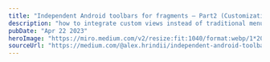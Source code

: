 ```yaml
---
title: "Independent Android toolbars for fragments — Part2 (Customization)"
description: "how to integrate custom views instead of traditional menu options using attributes like android:actionLayout, android:actionViewClass, and android:actionProviderClass. The article also highlighted the importance of the onPrepareMenu callback for controlling menu options directly and initializing custom logic."
pubDate: "Apr 22 2023"
heroImage: "https://miro.medium.com/v2/resize:fit:1040/format:webp/1*20uDrZJxIozxFmMDPRs9xQ.png"
sourceUrl: "https://medium.com/@alex.hrindii/independent-android-toolbars-for-fragments-part1-options-69d6088282c6"
---
```

